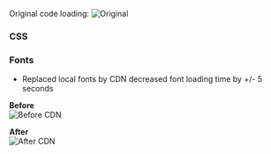 Original code loading:
![Original](https://d.pr/i/oLz3C+ "Original")

### CSS

### Fonts
- Replaced local fonts by CDN decreased font loading time by +/- 5 seconds

**Before**  
![Before CDN](https://d.pr/i/Q2XrJC+ "Before CDN")

**After**  
![After CDN](https://d.pr/i/UvPLBw+ "After CDN")

